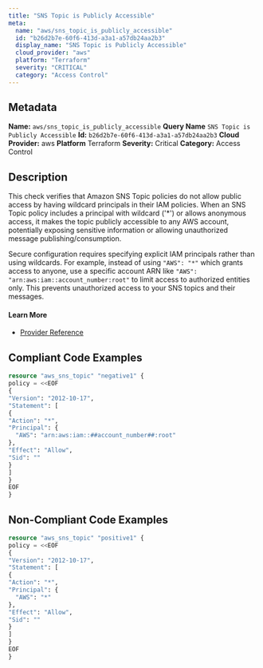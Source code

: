 ```yaml
---
title: "SNS Topic is Publicly Accessible"
meta:
  name: "aws/sns_topic_is_publicly_accessible"
  id: "b26d2b7e-60f6-413d-a3a1-a57db24aa2b3"
  display_name: "SNS Topic is Publicly Accessible"
  cloud_provider: "aws"
  platform: "Terraform"
  severity: "CRITICAL"
  category: "Access Control"
---
```

## Metadata
**Name:** `aws/sns_topic_is_publicly_accessible`
**Query Name** `SNS Topic is Publicly Accessible`
**Id:** `b26d2b7e-60f6-413d-a3a1-a57db24aa2b3`
**Cloud Provider:** aws
**Platform** Terraform
**Severity:** Critical
**Category:** Access Control
## Description
This check verifies that Amazon SNS Topic policies do not allow public access by having wildcard principals in their IAM policies. When an SNS Topic policy includes a principal with wildcard ('*') or allows anonymous access, it makes the topic publicly accessible to any AWS account, potentially exposing sensitive information or allowing unauthorized message publishing/consumption.

Secure configuration requires specifying explicit IAM principals rather than using wildcards. For example, instead of using `"AWS": "*"` which grants access to anyone, use a specific account ARN like `"AWS": "arn:aws:iam::account_number:root"` to limit access to authorized entities only. This prevents unauthorized access to your SNS topics and their messages.

#### Learn More

 - [Provider Reference](https://registry.terraform.io/providers/hashicorp/aws/latest/docs/resources/sns_topic)


## Compliant Code Examples
```terraform
resource "aws_sns_topic" "negative1" {
policy = <<EOF
{
"Version": "2012-10-17",
"Statement": [
{
"Action": "*",
"Principal": {
  "AWS": "arn:aws:iam::##account_number##:root"
},
"Effect": "Allow",
"Sid": ""
}
]
}
EOF
}


```
## Non-Compliant Code Examples
```terraform
resource "aws_sns_topic" "positive1" {
policy = <<EOF
{
"Version": "2012-10-17",
"Statement": [
{
"Action": "*",
"Principal": {
  "AWS": "*"
},
"Effect": "Allow",
"Sid": ""
}
]
}
EOF
}

```